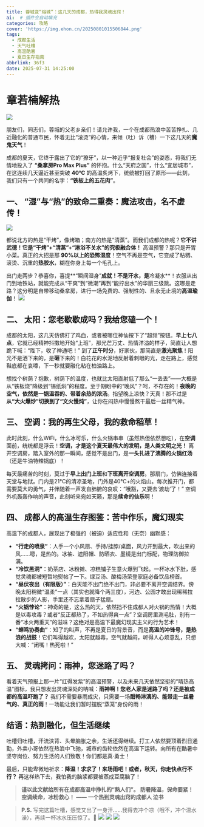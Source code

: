 ```yaml
---
title: 蓉城变“熔城”：这几天的成都，热得我灵魂出窍！
ai:  # 插件会自动填充
categories: 攻略
cover: 'https://img.ehon.cn/20250801015506844.png'
tags:
  - 成都生活
  - 天气吐槽
  - 高温酷暑
  - 夏日生存指南
abbrlink: 36f3
date: 2025-07-31 14:25:00
---
```



# 章若楠解热
![](https://img.ehon.cn/20250801015506851.png)

朋友们，同志们，蓉城的父老乡亲们！请允许我，一个在成都热浪中苦苦挣扎、几近融化的普通市民，怀着无比“滚烫”的心情，来倾（吐）诉（槽）一下这几天的**魔鬼天气**！

成都的夏天，它终于露出了它的“獠牙”，以一种近乎“报复社会”的姿态，将我们无情地投入了 **“桑拿房Pro Max Plus”** 的怀抱。什么“天府之国”，什么“宜居城市”，在这连续几天逼近甚至突破 **40℃** 的高温炙烤下，统统被打回了原形——此刻，我们只有一个共同的名字：**“铁板上的五花肉”**。

## 一、 “湿”与“热”的致命二重奏：魔法攻击，名不虚传！

![](https://img.ehon.cn/20250801015506843.png)

都说北方的热是“干烤”，像烤箱；南方的热是“清蒸”。而我们成都的热呢？**它不讲武德！它是“干烤”+“清蒸”+“淋浴不关水”的究极融合体！** 高温预警？那只是开胃小菜。真正的大招是那 **90%以上的恐怖湿度**！空气不再是空气，它变成了粘稠、滚烫、沉重的**热胶水**，糊在你身上每一个毛孔上。

出门走两步？恭喜你，喜提**“瞬间湿身”**成就！不是汗水，是**冷凝水**！衣服从出门到地铁站，就能完成从“干爽”到“微潮”再到“能拧出水”的华丽三级跳。这哪是走路？这分明是自带移动桑拿房，进行一场免费的、强制性的、且永无止境的**高温瑜伽**！
![](https://img.ehon.cn/20250801015506846.png)

## 二、 太阳：您老歇歇成吗？我给您磕一个！

成都的太阳，这几天仿佛打了鸡血，或者被哪位神仙按下了“超频”按钮。**早上七八点**，它就已经精神抖擞地开始“上班”，那光芒万丈、热情洋溢的样子，简直让人想跪下喊：“陛下，收了神通吧！” 到了**正午时分**，好家伙，那简直是**激光聚焦**！阳光不是洒下来的，是**砸**下来的！白花花的水泥地反射着刺眼的光，走在路上，感觉鞋底都在哀嚎，下一秒就要融化粘在柏油路上。

想找个树荫？抱歉，树荫下的温度，也就比太阳直射低了那么“一丢丢”——大概是从“铁板烧”降级到“锡纸焖”的程度。至于期盼中的“晚风”？呵，不存在的！**夜晚的空气，依然是一锅温吞的、带着余热的浓汤**。指望晚上凉快？天真！那不过是**从“大火爆炒”切换到了“文火慢炖”**，让你在闷热中慢慢熬干最后一丝精气神。

## 三、 空调：我的再生父母，我的救命稻草！

此时此刻，什么WiFi，什么冰可乐，什么火锅串串（虽然热但依然想吃），在**空调**面前，统统都是浮云！**空调，才是这个夏天最伟大的发明，是人类文明之光！** 离开空调房，踏入室外的那一瞬间，感觉不是出门，是**一头扎进了沸腾的火锅红汤**（还是牛油特辣锅底）！

每天最痛苦的时刻，莫过于**早上出门上班**和**下班离开空调房**。那扇门，仿佛连接着天堂与地狱。门内是21℃的清凉圣地，门外是40℃+的火焰山。每次推开门，都需要莫大的勇气，并伴随着一声发自肺腑的哀叹：“哦豁，又要去‘渡劫’了！” 空调外机轰轰作响的声音，此刻听来宛如天籁，那是**续命的仙乐**啊！

## 四、 成都人的高温生存图鉴：苦中作乐，魔幻现实

高温下的成都人，展现出了极强的（被迫）适应性和（无奈）幽默感：

*   **“行走的喷泉”**：人手一个小风扇、手持/挂脖/桌面，风力开到最大，吹出来的风……嗯，是热的。冰袖、遮阳帽、防晒衣、墨镜是出门标配，物理防御拉满。
*   **“冷饮黑洞”**：奶茶店、冰粉摊、凉糕铺子生意火爆到飞起。一杯冰水下肚，感觉灵魂都被短暂地熨帖了一下。绿豆汤、酸梅汤荣登家庭必备饮品榜首。
*   **“昼伏夜出（有限版）”**：白天能不出门绝不出门，非必要不离开空调结界。傍晚太阳稍微“温柔”一点（其实也就降个两三度），河边、公园才敢出现稀稀拉拉散步的人影，手里还不忘拿着扇子猛扇。
*   **“火锅悖论”**：神奇的是，这么热的天，依然挡不住成都人对火锅的热情！大概是以毒攻毒？或者“反正都热了，不如热得爽一点”？空调房里涮毛肚，别有一番“冰火两重天”的滋味？这绝对是高温下最魔幻现实主义的行为艺术！
*   **“蝉鸣协奏曲”**：知了的叫声，不再是夏日的背景音，而是**高温的冲锋号，是热浪的战鼓**！它们叫得越欢，太阳就越毒，空气就越闷，听得人心烦意乱，只想大喊：“闭嘴！热死啦！”

## 五、 灵魂拷问：雨神，您迷路了吗？

看着天气预报上那一片“红得发紫”的高温预警，以及未来几天依然坚挺的“晴热高温”图标，我只想发出灵魂深处的呐喊：**雨神啊！您老人家是迷路了吗？还是被成都的高温吓跑了？** 我们不需要暴雨成灾，只需要一场**酣畅淋漓的、能带走一丝暑气的、真正的雨**！一场能让我们暂时摆脱“蒸笼”身份的雨！

## 结语：热到融化，但生活继续

吐槽归吐槽，汗流浃背、头晕脑胀之余，生活还得继续。打工人依然要顶着烈日通勤，外卖小哥依然在热浪中飞驰，城市的齿轮依然在高温下运转。向所有在酷暑中坚守岗位、努力生活的人们致敬！你们都是真·勇士！

最后，只能卑微地祈求：**降温！求求了！来场雨吧！或者，秋天，你走快点行不行？** 再这样热下去，我怕我的脑浆都要被蒸成豆腐脑了！

> **谨以此文献给所有在成都高温中挣扎的“熟人们”。**
> **防暑降温，保命要紧！空调续命，冰粉救心！**
> **—— 一个热到灵魂出窍的成都人 泣书**

> **P.S.** 写完这篇吐槽，感觉又出了一身汗……我得去冲个凉（哦不，冲个温水澡），再续一杯冰水压压惊了。🙏
![](https://img.ehon.cn/20250801015506847.png)
![](https://img.ehon.cn/20250801015506852.png)
![](https://img.ehon.cn/20250801015506853.png)